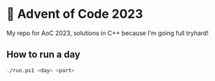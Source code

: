 # 🎅 Advent of Code 2023
My repo for AoC 2023, solutions in C++ because I'm going full tryhard!

## How to run a day

```bash
./run.ps1 <day> <part>
```
